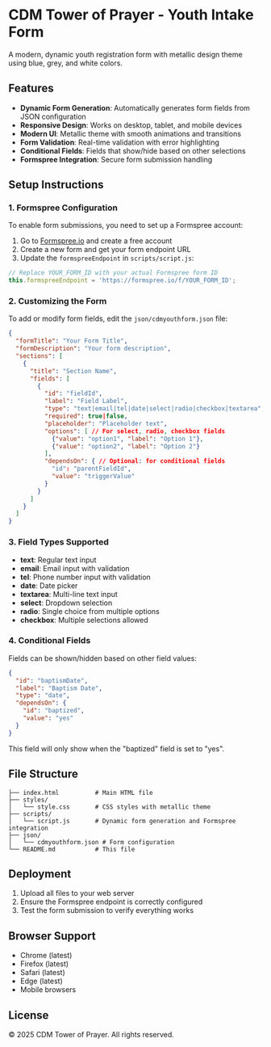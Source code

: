 # CDM Tower of Prayer - Youth Intake Form

A modern, dynamic youth registration form with metallic design theme using blue, grey, and white colors.

## Features

- **Dynamic Form Generation**: Automatically generates form fields from JSON configuration
- **Responsive Design**: Works on desktop, tablet, and mobile devices
- **Modern UI**: Metallic theme with smooth animations and transitions
- **Form Validation**: Real-time validation with error highlighting
- **Conditional Fields**: Fields that show/hide based on other selections
- **Formspree Integration**: Secure form submission handling

## Setup Instructions

### 1. Formspree Configuration

To enable form submissions, you need to set up a Formspree account:

1. Go to [Formspree.io](https://formspree.io) and create a free account
2. Create a new form and get your form endpoint URL
3. Update the `formspreeEndpoint` in `scripts/script.js`:

```javascript
// Replace YOUR_FORM_ID with your actual Formspree form ID
this.formspreeEndpoint = 'https://formspree.io/f/YOUR_FORM_ID';
```

### 2. Customizing the Form

To add or modify form fields, edit the `json/cdmyouthform.json` file:

```json
{
  "formTitle": "Your Form Title",
  "formDescription": "Your form description",
  "sections": [
    {
      "title": "Section Name",
      "fields": [
        {
          "id": "fieldId",
          "label": "Field Label",
          "type": "text|email|tel|date|select|radio|checkbox|textarea",
          "required": true|false,
          "placeholder": "Placeholder text",
          "options": [ // For select, radio, checkbox fields
            {"value": "option1", "label": "Option 1"},
            {"value": "option2", "label": "Option 2"}
          ],
          "dependsOn": { // Optional: for conditional fields
            "id": "parentFieldId",
            "value": "triggerValue"
          }
        }
      ]
    }
  ]
}
```

### 3. Field Types Supported

- **text**: Regular text input
- **email**: Email input with validation
- **tel**: Phone number input with validation
- **date**: Date picker
- **textarea**: Multi-line text input
- **select**: Dropdown selection
- **radio**: Single choice from multiple options
- **checkbox**: Multiple selections allowed

### 4. Conditional Fields

Fields can be shown/hidden based on other field values:

```json
{
  "id": "baptismDate",
  "label": "Baptism Date",
  "type": "date",
  "dependsOn": {
    "id": "baptized",
    "value": "yes"
  }
}
```

This field will only show when the "baptized" field is set to "yes".

## File Structure

```
├── index.html          # Main HTML file
├── styles/
│   └── style.css       # CSS styles with metallic theme
├── scripts/
│   └── script.js       # Dynamic form generation and Formspree integration
├── json/
│   └── cdmyouthform.json # Form configuration
└── README.md           # This file
```

## Deployment

1. Upload all files to your web server
2. Ensure the Formspree endpoint is correctly configured
3. Test the form submission to verify everything works

## Browser Support

- Chrome (latest)
- Firefox (latest)
- Safari (latest)
- Edge (latest)
- Mobile browsers

## License

© 2025 CDM Tower of Prayer. All rights reserved.
